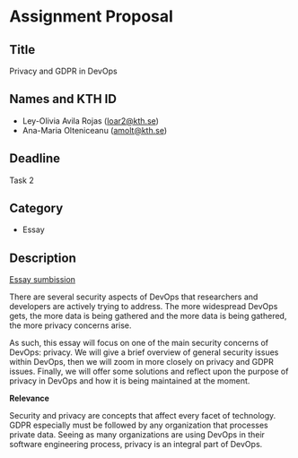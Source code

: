 
# Assignment Proposal

## Title

Privacy and GDPR in DevOps

## Names and KTH ID

  - Ley-Olivia Avila Rojas (loar2@kth.se)
  - Ana-Maria Olteniceanu (amolt@kth.se)

## Deadline

Task 2


## Category

- Essay


## Description

[Essay sumbission](https://github.com/Ana-Maria-O/devops-course/blob/2023/contributions/essay/loar2-amolt/DevOps_and_Privacy.pdf)

There are several security aspects of DevOps that researchers and developers are actively trying to address. The more widespread DevOps gets, the more data is being gathered and the more data is being gathered, the more privacy concerns arise.

As such, this essay will focus on one of the main security concerns of DevOps: privacy. We will give a brief overview of general security issues within DevOps, then we will zoom in more closely on privacy and GDPR issues. Finally, we will offer some solutions and reflect upon the purpose of privacy in DevOps and how it is being maintained at the moment.

**Relevance**

Security and privacy are concepts that affect every facet of technology. GDPR especially must be followed by any organization that processes private data. Seeing as many organizations are using DevOps in their software engineering process, privacy is an integral part of DevOps.
